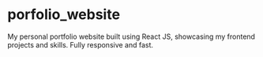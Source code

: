 # porfolio_website
My personal portfolio website built using React JS, showcasing my frontend projects and skills. Fully responsive and fast.

